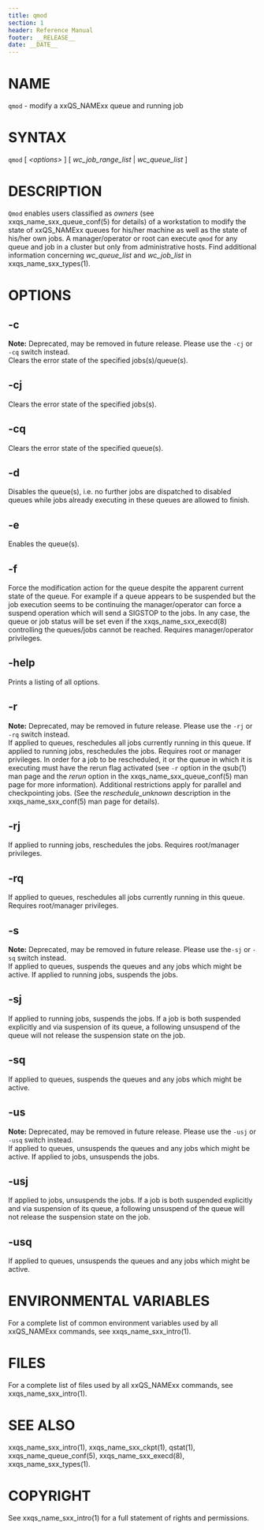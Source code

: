 ```yaml
---
title: qmod
section: 1
header: Reference Manual
footer: __RELEASE__
date: __DATE__
---
```


# NAME

`qmod` - modify a xxQS_NAMExx queue and running job

# SYNTAX

`qmod` \[ *\<options\>* \] \[ *wc_job_range_list* \| *wc_queue_list*
\]

# DESCRIPTION

`Qmod` enables users classified as *owners* (see xxqs_name_sxx_queue_conf(5) for details) of a workstation to modify 
the state of xxQS_NAMExx queues for his/her machine as well as the state of his/her own jobs. A manager/operator or 
root can execute `qmod` for any queue and job in a cluster but only from administrative hosts. Find additional 
information concerning *wc_queue_list* and *wc_job_list* in xxqs_name_sxx_types(1).

# OPTIONS

## -c  
**Note:** Deprecated, may be removed in future release. Please use the `-cj` or `-cq` switch instead.  
Clears the error state of the specified jobs(s)/queue(s).

## -cj  
Clears the error state of the specified jobs(s).

## -cq  
Clears the error state of the specified queue(s).

## -d  
Disables the queue(s), i.e. no further jobs are dispatched to disabled queues while jobs already executing in 
these queues are allowed to finish.

## -e  
Enables the queue(s).

## -f  
Force the modification action for the queue despite the apparent current state of the queue. For example if a 
queue appears to be suspended but the job execution seems to be continuing the manager/operator can force a suspend 
operation which will send a SIGSTOP to the jobs. In any case, the queue or job status will be set even if the
xxqs_name_sxx_execd(8) controlling the queues/jobs cannot be reached. Requires manager/operator privileges.

## -help  
Prints a listing of all options.

## -r  
**Note:** Deprecated, may be removed in future release. Please use the `-rj` or `-rq` switch instead.  
If applied to queues, reschedules all jobs currently running in this queue. If applied to running jobs, 
reschedules the jobs. Requires root or manager privileges. In order for a job to be rescheduled, it or the
queue in which it is executing must have the rerun flag activated (see `-r` option in the qsub(1) man page and 
the *rerun* option in the xxqs_name_sxx_queue_conf(5) man page for more information). Additional restrictions
apply for parallel and checkpointing jobs. (See the *reschedule_unknown* description in the xxqs_name_sxx_conf(5) 
man page for details).

## -rj  
If applied to running jobs, reschedules the jobs. Requires root/manager privileges.

## -rq  
If applied to queues, reschedules all jobs currently running in this queue. Requires root/manager privileges.

## -s  
**Note:** Deprecated, may be removed in future release. Please use the`-sj` or `-sq` switch instead.  
If applied to queues, suspends the queues and any jobs which might be active. If applied to running jobs, 
suspends the jobs.

## -sj  
If applied to running jobs, suspends the jobs. If a job is both suspended explicitly and via suspension of its 
queue, a following unsuspend of the queue will not release the suspension state on the job.

## -sq  
If applied to queues, suspends the queues and any jobs which might be active.

## -us  
**Note:** Deprecated, may be removed in future release. Please use the `-usj` or `-usq` switch instead.  
If applied to queues, unsuspends the queues and any jobs which might be active. If applied to jobs, unsuspends the jobs.

## -usj  
If applied to jobs, unsuspends the jobs. If a job is both suspended explicitly and via suspension of its queue, a 
following unsuspend of the queue will not release the suspension state on the job.

## -usq  
If applied to queues, unsuspends the queues and any jobs which might be active.

# ENVIRONMENTAL VARIABLES

For a complete list of common environment variables used by all xxQS_NAMExx commands, see xxqs_name_sxx_intro(1).

# FILES

For a complete list of files used by all xxQS_NAMExx commands, see xxqs_name_sxx_intro(1).

# SEE ALSO

xxqs_name_sxx_intro(1), xxqs_name_sxx_ckpt(1), qstat(1),
xxqs_name_queue_conf(5), xxqs_name_sxx_execd(8), xxqs_name_sxx_types(1).

# COPYRIGHT

See xxqs_name_sxx_intro(1) for a full statement of rights and permissions.
